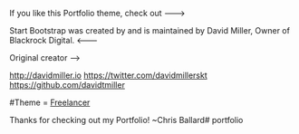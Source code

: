 If you like this Portfolio theme, check out --->

Start Bootstrap was created by and is maintained by David Miller, Owner of Blackrock Digital.
<---

Original creator -->

http://davidmiller.io
https://twitter.com/davidmillerskt
https://github.com/davidtmiller

#Theme = [Freelancer](http://startbootstrap.com/template-overviews/freelancer/) 

Thanks for checking out my Portfolio! ~Chris Ballard# portfolio
